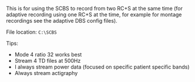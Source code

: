 This is for using the SCBS to record from two RC+S at the same time (for adaptive recording using one RC+S at the time, for example for montage recordings see the adaptive DBS config files).  

File location: `C:\SCBS` 

Tips: 
* Mode 4 ratio 32 works best 
* Stream 4 TD files at 500Hz
* I always stream power data (focused on specific patient specific bands) 
* Always stream actigraphy 
